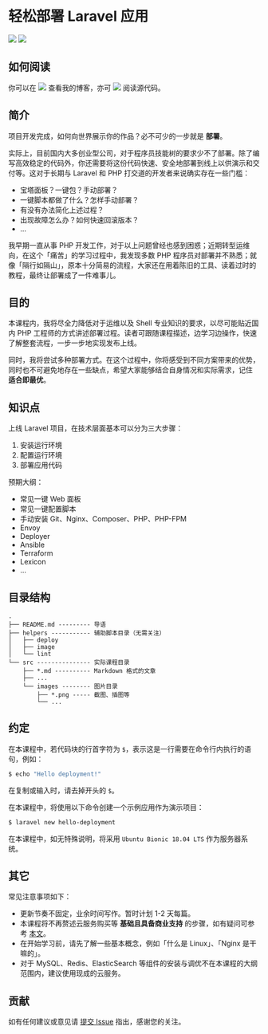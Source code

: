 # 轻松部署 Laravel 应用

[![](https://travis-ci.com/wi1dcard/laravel-deployment.svg?branch=master)](https://travis-ci.com/wi1dcard/laravel-deployment)
[![](https://img.shields.io/github/stars/wi1dcard/laravel-deployment.svg)](https://github.com/wi1dcard/laravel-deployment)

## 如何阅读

你可以在 [![](https://img.shields.io/badge/Available%20on-Laravel--China-brightgreen.svg)](https://learnku.com/blog/wi1dcard) 查看我的博客，亦可 [![](https://img.shields.io/badge/Available%20on-GitHub-brightgreen.svg)](https://github.com/wi1dcard/laravel-deployment/tree/master/src) 阅读源代码。

## 简介

项目开发完成，如何向世界展示你的作品？必不可少的一步就是 **部署**。

实际上，目前国内大多创业型公司，对于程序员技能树的要求少不了部署。除了编写高效稳定的代码外，你还需要将这份代码快速、安全地部署到线上以供演示和交付等。这对于长期与 Laravel 和 PHP 打交道的开发者来说确实存在一些门槛：

- 宝塔面板？一键包？手动部署？
- 一键脚本都做了什么？怎样手动部署？
- 有没有办法简化上述过程？
- 出现故障怎么办？如何快速回滚版本？
- ...

我早期一直从事 PHP 开发工作，对于以上问题曾经也感到困惑；近期转型运维向，在这个「痛苦」的学习过程中，我发现多数 PHP 程序员对部署并不熟悉；就像「隔行如隔山」，原本十分简易的流程，大家还在用着陈旧的工具、读着过时的教程，最终让部署成了一件难事儿。

## 目的

本课程内，我将尽全力降低对于运维以及 Shell 专业知识的要求，以尽可能贴近国内 PHP 工程师的方式讲述部署过程。读者可跟随课程描述，边学习边操作，快速了解整套流程，一步一步地实现发布上线。

同时，我将尝试多种部署方式。在这个过程中，你将感受到不同方案带来的优势，同时也不可避免地存在一些缺点，希望大家能够结合自身情况和实际需求，记住 **适合即最优**。

## 知识点

上线 Laravel 项目，在技术层面基本可以分为三大步骤：

1. 安装运行环境
2. 配置运行环境
3. 部署应用代码

预期大纲：

- 常见一键 Web 面板
- 常见一键配置脚本
- 手动安装 Git、Nginx、Composer、PHP、PHP-FPM
- Envoy
- Deployer
- Ansible
- Terraform
- Lexicon
- ...

## 目录结构

```
.
├── README.md --------- 导语
├── helpers ----------- 辅助脚本目录（无需关注）
│   ├── deploy
│   ├── image
│   └── lint
└── src --------------- 实际课程目录
    ├── *.md ---------- Markdown 格式的文章
    ├── ...
    └── images -------- 图片目录
        ├── *.png ----- 截图、插图等
        └── ...
```

## 约定

在本课程中，若代码块的行首字符为 `$`，表示这是一行需要在命令行内执行的语句，例如：

```bash
$ echo "Hello deployment!"
```

在复制或输入时，请去掉开头的 `$`。

在本课程中，将使用以下命令创建一个示例应用作为演示项目：

```bash
$ laravel new hello-deployment
```

在本课程中，如无特殊说明，将采用 `Ubuntu Bionic 18.04 LTS` 作为服务器系统。

## 其它

常见注意事项如下：

- 更新节奏不固定，业余时间写作。暂时计划 1-2 天每篇。
- 本课程将不再赘述云服务购买等 **基础且具备商业支持** 的步骤，如有疑问可参考 [本文](https://wi1dcard.cn/posts/cloud-infrastructures)。
- 在开始学习前，请先了解一些基本概念，例如「什么是 Linux」、「Nginx 是干嘛的」。
- 对于 MySQL、Redis、ElasticSearch 等组件的安装与调优不在本课程的大纲范围内，建议使用现成的云服务。

## 贡献

如有任何建议或意见请 [提交 Issue](https://github.com/wi1dcard/laravel-deployment/issues/new) 指出，感谢您的关注。
